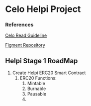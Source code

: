 # Celo Helpi Project
### References
[Celo Read Guideline](https://docs.google.com/document/d/13LWLrWzZ34M0ldWGeDANcWxw9nEWk3AX3VwXRBIOs1M/edit)

[Figment Repository](https://github.com/aglamadrid19/datahub-learn.git)

## Helpi Stage 1 RoadMap

 1. Create Helpi ERC20 Smart Contract
	 1. ERC20 Functions:
		 1. Mintable
		 2. Burnable
		 3. Pausable
		 4.  

<!--stackedit_data:
eyJoaXN0b3J5IjpbLTE1NDY3NDA1NjIsLTEwMDA0NzE4NDMsMT
M3NzU5ODY5MiwyMDM5OTI1OTM4LC0xNDEyODEyNjQ5LC01NjIx
MzYzMSwtNTIyMzAzMDQwXX0=
-->